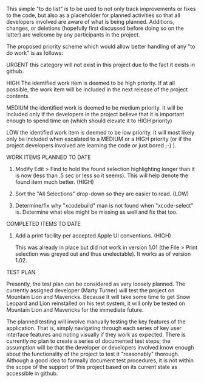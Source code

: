 This simple "to do list" is to be used to not only track improvements or fixes to the code, but also as a placeholder for planned activities so that all developers involved are aware of what is being planned. Additions, changes, or deletions (hopefully first discussed before doing so on the latter) are welcome by any participants in the project.

The proposed priority scheme which would allow better handling of any "to do work" is as follows:

URGENT	this category will not exist in this project due to the fact it exists in github.

HIGH	The identified work item is deemed to be high priority. If at all possible, the work item will be included in the next release of the project contents.

MEDIUM	the identified work is deemed to be medium priority. It will be included only if the developers in the project believe that it is important enough to spend time on (which should elevate it to HIGH priority)

LOW		the identified work item is deemed to be low priority. It will most likely only be included when escalated to a MEDIUM or a HIGH priority (or if the project developers involved are learning the code or just bored ;-) ).

WORK ITEMS PLANNED TO DATE 

1. Modify Edit > Find to hold the found selection highlighting longer than it is now (less than .5 sec or less so it seems). This will help denote the found item much better. (HIGH)

2. Sort the "All Selections" drop-down so they are easier to read. (LOW)

3. Determine/fix why "xcodebuild" man is not found when "xcode-select" is. Determine what else might be missing as well and fix that too.

COMPLETED ITEMS TO DATE

1. Add a print facility per accepted Apple UI conventions. (HIGH) 

	This was already in place but did not work in version 1.01 (the File > Print selection was greyed out and thus unelectable). It works as of version 1.02.

TEST PLAN

Presently, the test plan can be considered as very loosely planned. The currently assigned developer (Marty Turner) will test the project on Mountain Lion and Mavericks. Because It will take some time to get Snow Leopard and Lion reinstalled on his test system, it will only be tested on Mountain Lion and Mavericks for the immediate future.

The planned testing will involve manually testing the key features of the application. That is, simply navigating through each series of key user interface features and noting visually if they work as expected. There is currently no plan to create a series of documented test steps; the assumption will be that the developer or developers involved know enough about the functionality of the project to test it "reasonably" thorough. Although a good idea to formally document test procedures, it is not within the scope of the support of this project based on its current state as accessible in github.
